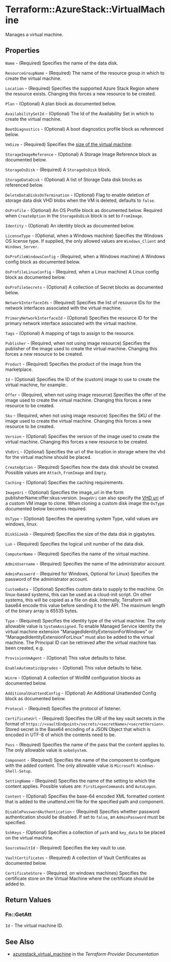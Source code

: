 # Terraform::AzureStack::VirtualMachine

Manages a virtual machine.

## Properties

`Name` - (Required) Specifies the name of the data disk.

`ResourceGroupName` - (Required) The name of the resource group in which to create the virtual machine.

`Location` - (Required) Specifies the supported Azure Stack Region where the resource exists. Changing this forces a new resource to be created.

`Plan` - (Optional) A plan block as documented below.

`AvailabilitySetId` - (Optional) The Id of the Availability Set in which to create the virtual machine.

`BootDiagnostics` - (Optional) A boot diagnostics profile block as referenced below.

`VmSize` - (Required) Specifies the [size of the virtual machine](https://azure.microsoft.com/en-us/documentation/articles/virtual-machines-size-specs/).

`StorageImageReference` - (Optional) A Storage Image Reference block as documented below.

`StorageOsDisk` - (Required) A `StorageOsDisk` block.

`StorageDataDisk` - (Optional) A list of Storage Data disk blocks as referenced below.

`DeleteDataDisksOnTermination` - (Optional) Flag to enable deletion of storage data disk VHD blobs when the VM is deleted, defaults to `false`.

`OsProfile` - (Optional) An OS Profile block as documented below. Required when `CreateOption` in the `StorageOsDisk` block is set to `FromImage`.

`Identity` - (Optional) An identity block as documented below.

`LicenseType` - (Optional, when a Windows machine) Specifies the Windows OS license type. If supplied, the only allowed values are `Windows_Client` and `Windows_Server`.

`OsProfileWindowsConfig` - (Required, when a Windows machine) A Windows config block as documented below.

`OsProfileLinuxConfig` - (Required, when a Linux machine) A Linux config block as documented below.

`OsProfileSecrets` - (Optional) A collection of Secret blocks as documented below.

`NetworkInterfaceIds` - (Required) Specifies the list of resource IDs for the network interfaces associated with the virtual machine.

`PrimaryNetworkInterfaceId` - (Optional) Specifies the resource ID for the primary network interface associated with the virtual machine.

`Tags` - (Optional) A mapping of tags to assign to the resource.

`Publisher` - (Required, when not using image resource) Specifies the publisher of the image used to create the virtual machine. Changing this forces a new resource to be created.

`Product` - (Required) Specifies the product of the image from the marketplace.

`Id` - (Optional) Specifies the ID of the (custom) image to use to create the virtual machine, for example:.

`Offer` - (Required, when not using image resource) Specifies the offer of the image used to create the virtual machine. Changing this forces a new resource to be created.

`Sku` - (Required, when not using image resource) Specifies the SKU of the image used to create the virtual machine. Changing this forces a new resource to be created.

`Version` - (Optional) Specifies the version of the image used to create the virtual machine. Changing this forces a new resource to be created.

`VhdUri` - (Optional) Specifies the uri of the location in storage where the vhd for the virtual machine should be placed.

`CreateOption` - (Required) Specifies how the data disk should be created. Possible values are `Attach`, `FromImage` and `Empty`.

`Caching` - (Optional) Specifies the caching requirements.

`ImageUri` - (Optional) Specifies the image_uri in the form publisherName:offer:skus:version. `ImageUri` can also specify the [VHD uri](https://azure.microsoft.com/en-us/documentation/articles/virtual-machines-linux-cli-deploy-templates/#create-a-custom-vm-image) of a custom VM image to clone. When cloning a custom disk image the `OsType` documented below becomes required.

`OsType` - (Optional) Specifies the operating system Type, valid values are windows, linux.

`DiskSizeGb` - (Required) Specifies the size of the data disk in gigabytes.

`Lun` - (Required) Specifies the logical unit number of the data disk.

`ComputerName` - (Required) Specifies the name of the virtual machine.

`AdminUsername` - (Required) Specifies the name of the administrator account.

`AdminPassword` - (Required for Windows, Optional for Linux) Specifies the password of the administrator account.

`CustomData` - (Optional) Specifies custom data to supply to the machine. On linux-based systems, this can be used as a cloud-init script. On other systems, this will be copied as a file on disk. Internally, Terraform will base64 encode this value before sending it to the API. The maximum length of the binary array is 65535 bytes.

`Type` - (Required) Specifies the identity type of the virtual machine. The only allowable value is `SystemAssigned`. To enable Managed Service Identity the virtual machine extension "ManagedIdentityExtensionForWindows" or "ManagedIdentityExtensionForLinux" must also be added to the virtual machine. The Principal ID can be retrieved after the virtual machine has been created, e.g.

`ProvisionVmAgent` - (Optional) This value defaults to false.

`EnableAutomaticUpgrades` - (Optional) This value defaults to false.

`Winrm` - (Optional) A collection of WinRM configuration blocks as documented below.

`AdditionalUnattendConfig` - (Optional) An Additional Unattended Config block as documented below.

`Protocol` - (Required) Specifies the protocol of listener.

`CertificateUrl` - (Required) Specifies the URI of the key vault secrets in the format of `https://<vaultEndpoint>/secrets/<secretName>/<secretVersion>`. Stored secret is the Base64 encoding of a JSON Object that which is encoded in UTF-8 of which the contents need to be.

`Pass` - (Required) Specifies the name of the pass that the content applies to. The only allowable value is `oobeSystem`.

`Component` - (Required) Specifies the name of the component to configure with the added content. The only allowable value is `Microsoft-Windows-Shell-Setup`.

`SettingName` - (Required) Specifies the name of the setting to which the content applies. Possible values are: `FirstLogonCommands` and `AutoLogon`.

`Content` - (Optional) Specifies the base-64 encoded XML formatted content that is added to the unattend.xml file for the specified path and component.

`DisablePasswordAuthentication` - (Required) Specifies whether password authentication should be disabled. If set to `false`, an `AdminPassword` must be specified.

`SshKeys` - (Optional) Specifies a collection of `path` and `key_data` to be placed on the virtual machine.

`SourceVaultId` - (Required) Specifies the key vault to use.

`VaultCertificates` - (Required) A collection of Vault Certificates as documented below.

`CertificateStore` - (Required, on windows machines) Specifies the certificate store on the Virtual Machine where the certificate should be added to.


## Return Values

### Fn::GetAtt

`Id` - The virtual machine ID.

## See Also

* [azurestack_virtual_machine](https://www.terraform.io/docs/providers/azurestack/r/virtual_machine.html) in the _Terraform Provider Documentation_
